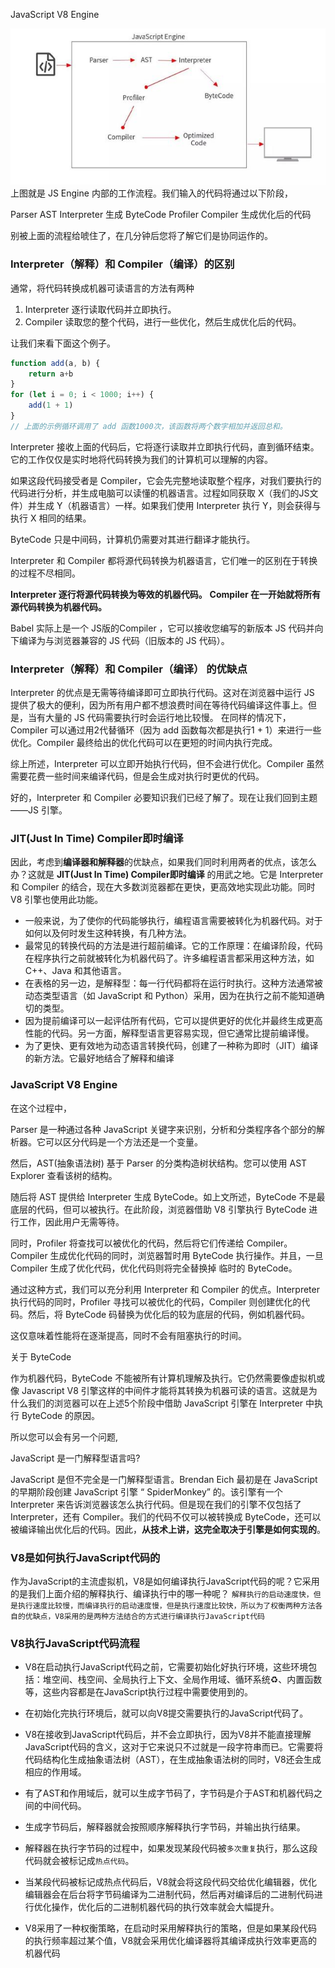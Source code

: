 JavaScript V8 Engine

 
![JS Engine 内部的工作流程](./JavaScript%20Engine.jpg)
上图就是 JS Engine 内部的工作流程。我们输入的代码将通过以下阶段，

 

Parser
AST
Interpreter 生成 ByteCode
Profiler
Compiler 生成优化后的代码
 

别被上面的流程给唬住了，在几分钟后您将了解它们是协同运作的。

### Interpreter（解释）和 Compiler（编译）的区别

通常，将代码转换成机器可读语言的方法有两种

1. Interpreter 逐行读取代码并立即执行。
2. Compiler 读取您的整个代码，进行一些优化，然后生成优化后的代码。

让我们来看下面这个例子。
```js
function add(a, b) { 
    return a+b
}
for (let i = 0; i < 1000; i++) {
    add(1 + 1)
}
// 上面的示例循环调用了 add 函数1000次，该函数将两个数字相加并返回总和。
```

Interpreter 接收上面的代码后，它将逐行读取并立即执行代码，直到循环结束。它的工作仅仅是实时地将代码转换为我们的计算机可以理解的内容。

如果这段代码接受者是 Compiler，它会先完整地读取整个程序，对我们要执行的代码进行分析，并生成电脑可以读懂的机器语言。过程如同获取 X（我们的JS文件）并生成 Y（机器语言）一样。如果我们使用 Interpreter 执行 Y，则会获得与执行 X 相同的结果。

ByteCode 只是中间码，计算机仍需要对其进行翻译才能执行。

Interpreter 和 Compiler 都将源代码转换为机器语言，它们唯一的区别在于转换的过程不尽相同。

**Interpreter 逐行将源代码转换为等效的机器代码。**
**Compiler 在一开始就将所有源代码转换为机器代码。**

Babel 实际上是一个 JS版的Compiler ，它可以接收您编写的新版本 JS 代码并向下编译为与浏览器兼容的 JS 代码（旧版本的 JS 代码）。

### Interpreter（解释）和 Compiler（编译） 的优缺点

Interpreter 的优点是无需等待编译即可立即执行代码。这对在浏览器中运行 JS 提供了极大的便利，因为所有用户都不想浪费时间在等待代码编译这件事上。但是，当有大量的 JS 代码需要执行时会运行地比较慢。
在同样的情况下，Compiler 可以通过用2代替循环（因为 add 函数每次都是执行1 + 1）来进行一些优化。Compiler 最终给出的优化代码可以在更短的时间内执行完成。

综上所述，Interpreter 可以立即开始执行代码，但不会进行优化。Compiler 虽然需要花费一些时间来编译代码，但是会生成对执行时更优的代码。

好的，Interpreter 和 Compiler 必要知识我们已经了解了。现在让我们回到主题——JS 引擎。

### JIT(Just In Time) Compiler即时编译
因此，考虑到**编译器和解释器**的优缺点，如果我们同时利用两者的优点，该怎么办？这就是 **JIT(Just In Time) Compiler即时编译** 的用武之地。它是 Interpreter 和 Compiler 的结合，现在大多数浏览器都在更快，更高效地实现此功能。同时 V8 引擎也使用此功能。

- 一般来说，为了使你的代码能够执行，编程语言需要被转化为机器代码。对于如何以及何时发生这种转换，有几种方法。
- 最常见的转换代码的方法是进行超前编译。它的工作原理：在编译阶段，代码在程序执行之前就被转化为机器代码了。许多编程语言都采用这种方法，如C++、Java 和其他语言。
- 在表格的另一边，是解释型：每一行代码都将在运行时执行。这种方法通常被动态类型语言（如 JavaScript 和 Python）采用，因为在执行之前不能知道确切的类型。
- 因为提前编译可以一起评估所有代码，它可以提供更好的优化并最终生成更高性能的代码。另一方面，解释型语言更容易实现，但它通常比提前编译慢。
- 为了更快、更有效地为动态语言转换代码，创建了一种称为即时（JIT）编译的新方法。它最好地结合了解释和编译

### JavaScript V8 Engine

在这个过程中，

Parser 是一种通过各种 JavaScript 关键字来识别，分析和分类程序各个部分的解析器。它可以区分代码是一个方法还是一个变量。

然后，AST(抽象语法树) 基于 Parser 的分类构造树状结构。您可以使用 AST Explorer 查看该树的结构。

随后将 AST 提供给 Interpreter 生成 ByteCode。如上文所述，ByteCode 不是最底层的代码，但可以被执行。在此阶段，浏览器借助 V8 引擎执行 ByteCode 进行工作，因此用户无需等待。

同时，Profiler 将查找可以被优化的代码，然后将它们传递给 Compiler。Compiler 生成优化代码的同时，浏览器暂时用 ByteCode 执行操作。并且，一旦 Compiler 生成了优化代码，优化代码则将完全替换掉 临时的 ByteCode。

通过这种方式，我们可以充分利用 Interpreter 和 Compiler 的优点。Interpreter 执行代码的同时，Profiler 寻找可以被优化的代码，Compiler 则创建优化的代码。然后，将 ByteCode 码替换为优化后的较为底层的代码，例如机器代码。

这仅意味着性能将在逐渐提高，同时不会有阻塞执行的时间。

关于 ByteCode

作为机器代码，ByteCode 不能被所有计算机理解及执行。它仍然需要像虚拟机或像 Javascript V8 引擎这样的中间件才能将其转换为机器可读的语言。这就是为什么我们的浏览器可以在上述5个阶段中借助 JavaScript 引擎在 Interpreter 中执行 ByteCode 的原因。

所以您可以会有另一个问题,

JavaScript 是一门解释型语言吗?

JavaScript 是但不完全是一门解释型语言。Brendan Eich 最初是在 JavaScript 的早期阶段创建 JavaScript 引擎 “ SpiderMonkey” 的。该引擎有一个 Interpreter 来告诉浏览器该怎么执行代码。但是现在我们的引擎不仅包括了 Interpreter，还有 Compiler。我们的代码不仅可以被转换成 ByteCode，还可以被编译输出优化后的代码。因此，**从技术上讲，这完全取决于引擎是如何实现的**。

### V8是如何执行JavaScript代码的
作为JavaScript的主流虚拟机，V8是如何编译执行JavaScript代码的呢？它采用的是我们上面介绍的解释执行、编译执行中的哪一种呢？
`解释执行的启动速度快，但是执行速度比较慢，而编译执行的启动速度慢，但是执行速度比较快，所以为了权衡两种方法各自的优缺点，V8采用的是两种方法结合的方式进行编译执行JavaScript代码`

### V8执行JavaScript代码流程
- V8在启动执行JavaScript代码之前，它需要初始化好执行环境，这些环境包括：堆空间、栈空间、全局执行上下文、全局作用域、循环系统♻️、内置函数等，这些内容都是在JavaScript执行过程中需要使用到的。
- 在初始化完执行环境后，就可以向V8提交需要执行的JavaScript代码了。
- V8在接收到JavaScript代码后，并不会立即执行，因为V8并不能直接理解JavaScript代码的含义，这对于它来说只不过就是一段字符串而已。它需要将代码结构化生成抽象语法树（AST），在生成抽象语法树的同时，V8还会生成相应的作用域。
- 有了AST和作用域后，就可以生成字节码了，字节码是介于AST和机器代码之间的中间代码。
- 生成字节码后，解释器就会按照顺序解释执行字节码，并输出执行结果。
- 解释器在执行字节码的过程中，如果发现某段代码被`多次重复`执行，那么这段代码就会被标记成`热点代码`。
- 当某段代码被标记成热点代码后，V8就会将这段代码交给优化编辑器，优化编辑器会在后台将字节码编译为二进制代码，然后再对编译后的二进制代码进行优化操作，优化后的二进制机器代码的执行效率就会大幅提升。

- V8采用了一种权衡策略，在启动时采用解释执行的策略，但是如果某段代码的执行频率超过某个值，V8就会采用优化编译器将其编译成执行效率更高的机器代码